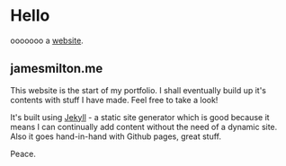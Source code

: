 

# Hello

ooooooo a [website](http://jamesmilton.me). 

## jamesmilton.me

This website is the start of my portfolio. I shall eventually build up it's contents with stuff I have made. Feel free to take a look!

It's built using [Jekyll](https://jekyllrb.com) - a static site generator which is good because it means I can continually add content without the need of a dynamic site. Also it goes hand-in-hand with Github pages, great stuff.

Peace.
